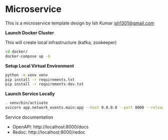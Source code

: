 # Microservice

This is a microservice template design by Ish Kumar <ish1301@gmail.com>

**Launch Docker Cluster**

This will create local infrastructure (kafka, zookeeper)

```sh
cd docker/
docker-compose up -d
```

**Setup Local Virtual Environment**

```sh
python -m venv venv
pip install -r requirements.txt
pip install -r requirements-dev.txt
```

**Launch Service Locally**

```sh
. venv/bin/activate
uvicorn app.network_events.main:app --host 0.0.0.0 --port 8000 --reload
```

Service documentation

- OpenAPI: http://localhost:8000/docs
- Redoc: http://localhost:8000/redoc
